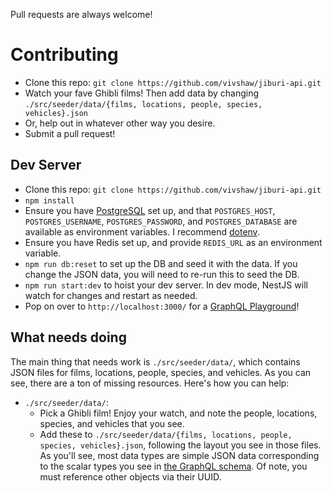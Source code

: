 Pull requests are always welcome!

# Contributing

- Clone this repo: `git clone https://github.com/vivshaw/jiburi-api.git`
- Watch your fave Ghibli films! Then add data by changing `./src/seeder/data/{films, locations, people, species, vehicles}.json`
- Or, help out in whatever other way you desire.
- Submit a pull request!

## Dev Server

- Clone this repo: `git clone https://github.com/vivshaw/jiburi-api.git`
- `npm install`
- Ensure you have [PostgreSQL](https://www.postgresql.org/) set up, and that `POSTGRES_HOST`, `POSTGRES_USERNAME`, `POSTGRES_PASSWORD`, and `POSTGRES_DATABASE` are available as environment variables. I recommend [dotenv](https://www.npmjs.com/package/dotenv).
- Ensure you have Redis set up, and provide `REDIS_URL` as an environment variable.
- `npm run db:reset` to set up the DB and seed it with the data. If you change the JSON data, you will need to re-run this to seed the DB.
- `npm run start:dev` to hoist your dev server. In dev mode, NestJS will watch for changes and restart as needed.
- Pop on over to `http://localhost:3000/` for a [GraphQL Playground](https://github.com/graphql/graphql-playground)!

## What needs doing

The main thing that needs work is `./src/seeder/data/`, which contains JSON files for films, locations, people, species, and vehicles. As you can see, there are a ton of missing resources. Here's how you can help:

- `./src/seeder/data/`:
  - Pick a Ghibli film! Enjoy your watch, and note the people, locations, species, and vehicles that you see.
  - Add these to `./src/seeder/data/{films, locations, people, species, vehicles}.json`, following the layout you see in those files. As you'll see, most data types are simple JSON data corresponding to the scalar types you see in [the GraphQL schema](https://github.com/vivshaw/ghibli-graphql/blob/main/src/schema.gql). Of note, you must reference other objects via their UUID.
